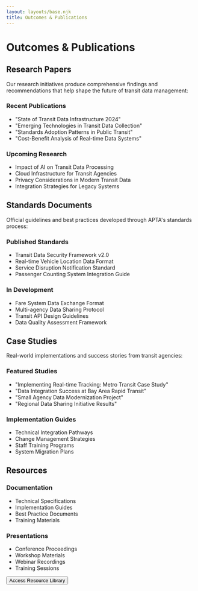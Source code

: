 ```yaml
---
layout: layouts/base.njk
title: Outcomes & Publications
---
```


# Outcomes & Publications

## Research Papers

Our research initiatives produce comprehensive findings and recommendations that help shape the future of transit data management:

### Recent Publications

- "State of Transit Data Infrastructure 2024"
- "Emerging Technologies in Transit Data Collection"
- "Standards Adoption Patterns in Public Transit"
- "Cost-Benefit Analysis of Real-time Data Systems"

### Upcoming Research

- Impact of AI on Transit Data Processing
- Cloud Infrastructure for Transit Agencies
- Privacy Considerations in Modern Transit Data
- Integration Strategies for Legacy Systems

## Standards Documents

Official guidelines and best practices developed through APTA's standards process:

### Published Standards

- Transit Data Security Framework v2.0
- Real-time Vehicle Location Data Format
- Service Disruption Notification Standard
- Passenger Counting System Integration Guide

### In Development

- Fare System Data Exchange Format
- Multi-agency Data Sharing Protocol
- Transit API Design Guidelines
- Data Quality Assessment Framework

## Case Studies

Real-world implementations and success stories from transit agencies:

### Featured Studies

- "Implementing Real-time Tracking: Metro Transit Case Study"
- "Data Integration Success at Bay Area Rapid Transit"
- "Small Agency Data Modernization Project"
- "Regional Data Sharing Initiative Results"

### Implementation Guides

- Technical Integration Pathways
- Change Management Strategies
- Staff Training Programs
- System Migration Plans

## Resources

### Documentation

- Technical Specifications
- Implementation Guides
- Best Practice Documents
- Training Materials

### Presentations

- Conference Proceedings
- Workshop Materials
- Webinar Recordings
- Training Sessions

<div class="cta-container">
    <button class="cta-button" onclick="alert('Resource library coming soon!')">Access Resource Library</button>
</div>

